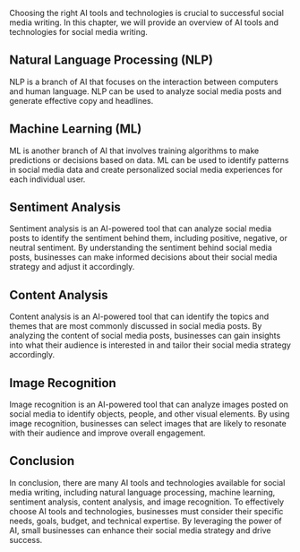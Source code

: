 

Choosing the right AI tools and technologies is crucial to successful social media writing. In this chapter, we will provide an overview of AI tools and technologies for social media writing.

Natural Language Processing (NLP)
---------------------------------

NLP is a branch of AI that focuses on the interaction between computers and human language. NLP can be used to analyze social media posts and generate effective copy and headlines.

Machine Learning (ML)
---------------------

ML is another branch of AI that involves training algorithms to make predictions or decisions based on data. ML can be used to identify patterns in social media data and create personalized social media experiences for each individual user.

Sentiment Analysis
------------------

Sentiment analysis is an AI-powered tool that can analyze social media posts to identify the sentiment behind them, including positive, negative, or neutral sentiment. By understanding the sentiment behind social media posts, businesses can make informed decisions about their social media strategy and adjust it accordingly.

Content Analysis
----------------

Content analysis is an AI-powered tool that can identify the topics and themes that are most commonly discussed in social media posts. By analyzing the content of social media posts, businesses can gain insights into what their audience is interested in and tailor their social media strategy accordingly.

Image Recognition
-----------------

Image recognition is an AI-powered tool that can analyze images posted on social media to identify objects, people, and other visual elements. By using image recognition, businesses can select images that are likely to resonate with their audience and improve overall engagement.

Conclusion
----------

In conclusion, there are many AI tools and technologies available for social media writing, including natural language processing, machine learning, sentiment analysis, content analysis, and image recognition. To effectively choose AI tools and technologies, businesses must consider their specific needs, goals, budget, and technical expertise. By leveraging the power of AI, small businesses can enhance their social media strategy and drive success.


